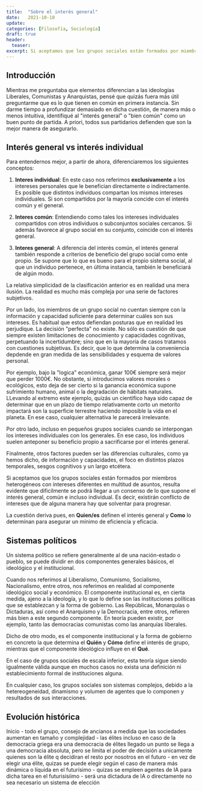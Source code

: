 ```yaml
---
title:  "Sobre el interés general"
date:   2021-10-10
update: 
categories: [Filosofía, Sociología]
draft: true
header:
  teaser: 
excerpt: Si aceptamos que los grupos sociales están formados por miembros heterogéneos con intereses diferentes en multitud de asuntos, resulta evidente que dificilmente se podrá llegar a un consenso de lo que supone el interés general, común e incluso individual. Es decir, existirán conflicto de intereses que de alguna manera hay que solventar para progresar. La cuestión deriva pues, en **Quien/es** definen el interés general y **Como** lo determinan para asegurar un mínimo de eficiencia y eficacia.
---
```


## Introducción

Mientras me preguntaba que elementos diferencian a las ideologías Liberales, Comunistas y Anarquistas, pensé que quizás fuera más útil preguntarme que es lo que tienen en común en primera instancia. Sin darme tiempo a profundizar demasiado en dicha cuestión, de manera más o menos intuitiva, identifiqué al "interés general" o "bien común" como un buen punto de partida. A priori, todos sus partidarios defienden que son la mejor manera de asegurarlo.

## Interés general vs interés individual

Para entendernos mejor, a partir de ahora, diferenciaremos los siguientes conceptos:

1. **Interes individual**: En este caso nos referimos **exclusivamente** a los intereses personales que le benefician directamente o indirectamente. Es posible que distintos individuos compartan los mismos intereses individuales. Si son compartidos por la mayoría concide con el interés común y el general.  

2. **Interes común**: Entendiendo como tales los intereses individuales compartidos con otros individuos o subconjuntos sociales cercanos. Si además favorece al grupo social en su conjunto, coincide con el interés general.

3. **Interes general**: A diferencia del interés común, el interés general también responde a criterios de beneficio del grupo social como ente propio. Se supone que lo que es bueno para el propio sistema social, al que un individuo pertenece, en última instancia, también le beneficiará de algún modo. 

La relativa simplicidad de la clasificación anterior es en realidad una mera ilusión. La realidad es mucho más compleja por una serie de factores subjetivos.

Por un lado, los miembros de un grupo social no cuentan siempre con la información y capacidad suficiente para determinar cuáles son sus intereses. Es habitual que estos defiendan posturas que en realidad les perjudique. La decisión "perfecta" no existe. No sólo es cuestión de que siempre existen limitaciones de conocimiento y capacidades cognitivas, perpetuando la incertidumbre; sino que en la mayoría de casos tratamos con cuestiones subjetivas. Es decir, que lo que determina la conveniencia depdende en gran medida de las sensibilidades y esquema de valores personal. 

Por ejemplo, bajo la "logica" económica, ganar 100€ siempre será mejor que perder 1000€. No obstante, si introducimos valores morales o ecológicos, esto deja de ser cierto si la ganancia económica supone sufrimiento humano, animal o la degradación de hábitats naturales. LLevando al extremo  este ejemplo, quizás un científico haya sido capaz de determinar que en un plazo de tiempo relativamente corto un metorito impactará son la superficie terrestre haciendo imposible la vida en el planeta. En ese caso, cualquier alternativa le parecerá irrelevante.

Por otro lado, incluso en pequeños grupos sociales cuando se interpongan los intereses individuales con los generales. En ese caso, los individuos suelen anteponer su beneficio propio a sacrificarse por el interés general.

Finalmente, otros factores pueden ser las diferencias culturales, como ya hemos dicho, de información y capacidades, el foco en distintos plazos temporales, sesgos cognitivos y un largo etcétera. 

Si aceptamos que los grupos sociales están formados por miembros heterogéneos con intereses diferentes en multitud de asuntos, resulta evidente que dificilmente se podrá llegar a un consenso de lo que supone el interés general, común e incluso individual. Es decir, existirán conflicto de intereses que de alguna manera hay que solventar para progresar. 

La cuestión deriva pues, en **Quien/es** definen el interés general y **Como** lo determinan para asegurar un mínimo de eficiencia y eficacia.

## Sistemas políticos

Un sistema político se refiere generalmente al de una nación-estado o pueblo, se puede dividir en dos componentes generales básicos, el ideológico y el institucional.

Cuando nos referimos al Liberalismo, Comunismo, Socialismo, Nacionalismo, entre otros, nos referimos en realidad al componente ideológico social y económico. El componente institucional es, en cierta medida, ajeno a la ideología, y lo que lo define son las instituciones políticas que se establezcan y la forma de gobierno. Las Repúblicas, Monarquías o Dictaduras, así como el Anarquismo y la Democracia, entre otros, refieren más bien a este segundo componente. En teoría pueden existir, por ejemplo, tanto las democracias comunistas como las anarquías liberales.

Dicho de otro modo, es el componente institucional y la forma de gobierno en concreto la que determina el **Quién** y **Cómo** define el interés de grupo, mientras que el componente ideológico influye en el **Qué**.

En el caso de grupos sociales de escala inferior, esta teoría sigue siendo igualmente válida aunque en muchos casos no exista una definición ni establecimiento formal de instituciones alguna. 

En cualquier caso, los grupos sociales son sistemas complejos, debido a la hetereogeneidad, dinamismo y volumen de agentes que lo componen y resultados de sus interacciones.

## Evolución histórica

Inicio - todo el grupo, consejo de ancianos
a medida que las sociedades aumentan en tamaño y complejidad - las élites incluso en caso de la democracia griega era una democracia de élites
llegado un punto se llega a una democracia absoluta, pero se limita el poder de decisión a unicamente quienes son la élite q decidiran el resto por nosotros
en el futuro - en vez de elegir una élite, quizas se puede elegir según el caso de manera más dinámica o líquida
en el futurísimo - quizas se empleen agentes de IA para dicha tarea
en el futurisísiimo - será una dictadura de IA o directamente no sea necesario un sistema de elección
